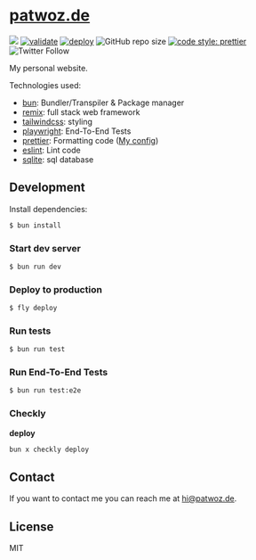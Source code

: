 # [patwoz.de](https://patwoz.de)

![](https://api.checklyhq.com/v1/badges/checks/a3af39a2-0e2d-44b5-a238-31a84f4a27cd?style=flat&theme=default&responseTime=true) [![validate](https://github.com/patlux/patwoz-de/actions/workflows/validate.yml/badge.svg?branch=main)](https://github.com/patlux/patwoz-de/actions/workflows/validate.yml) [![deploy](https://github.com/patlux/patwoz-de/actions/workflows/deploy.yml/badge.svg?branch=main)](https://github.com/patlux/patwoz-de/actions/workflows/deploy.yml) ![GitHub repo size](https://img.shields.io/github/repo-size/patlux/patwoz-de)
[![code style: prettier](https://img.shields.io/badge/code_style-prettier-ff69b4.svg?style=flat-square)](https://github.com/prettier/prettier)
![Twitter Follow](https://img.shields.io/twitter/follow/de_patwoz?style=social)

My personal website.

Technologies used:

- [bun](https://bun.sh/): Bundler/Transpiler & Package manager
- [remix](https://remix.run): full stack web framework
- [tailwindcss](https://tailwindcss.com/): styling
- [playwright](https://playwright.dev/): End-To-End Tests
- [prettier](https://prettier.io/): Formatting code ([My config](https://github.com/patlux/prettier-config))
- [eslint](https://eslint.org/): Lint code
- [sqlite](https://github.com/oven-sh/bun#bunsqlite-sqlite3-module): sql database

## Development

Install dependencies:

```sh
$ bun install
```

### Start dev server

```sh
$ bun run dev
```

### Deploy to production

```sh
$ fly deploy
```

### Run tests

```sh
$ bun run test
```

### Run End-To-End Tests

```sh
$ bun run test:e2e
```

### Checkly

**deploy**

```sh
bun x checkly deploy
```

## Contact

If you want to contact me you can reach me at <hi@patwoz.de>.

## License

MIT
